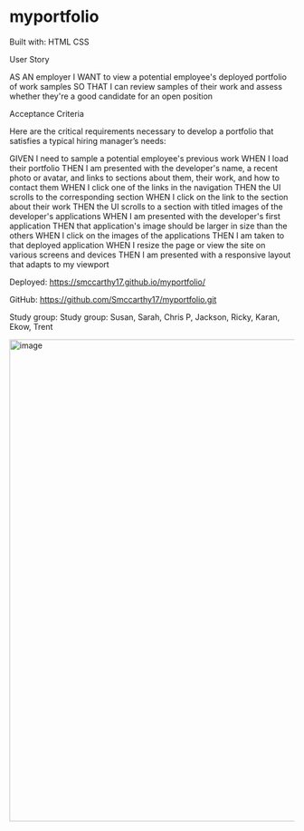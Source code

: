 # myportfolio

Built with:
HTML
CSS

User Story

AS AN employer
I WANT to view a potential employee's deployed portfolio of work samples
SO THAT I can review samples of their work and assess whether they're a good candidate for an open position

Acceptance Criteria

Here are the critical requirements necessary to develop a portfolio that satisfies a typical hiring manager’s needs:

GIVEN I need to sample a potential employee's previous work
WHEN I load their portfolio
THEN I am presented with the developer's name, a recent photo or avatar, and links to sections about them, their work, and how to contact them
WHEN I click one of the links in the navigation
THEN the UI scrolls to the corresponding section
WHEN I click on the link to the section about their work
THEN the UI scrolls to a section with titled images of the developer's applications
WHEN I am presented with the developer's first application
THEN that application's image should be larger in size than the others
WHEN I click on the images of the applications
THEN I am taken to that deployed application
WHEN I resize the page or view the site on various screens and devices
THEN I am presented with a responsive layout that adapts to my viewport

Deployed: https://smccarthy17.github.io/myportfolio/

GitHub: https://github.com/Smccarthy17/myportfolio.git

Study group: Study group: Susan, Sarah, Chris P, Jackson, Ricky, Karan, Ekow, Trent

<img width="851" alt="image" src="https://user-images.githubusercontent.com/90977936/183548226-78f5db92-b8f8-4b31-9562-03d4eb5992a9.png">
